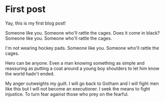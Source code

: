 # First post

Yay, this is my first blog post!

 Someone like you. Someone who'll rattle the cages. Does it come in black? Someone like you. Someone who'll rattle the cages.

 I'm not wearing hockey pads. Someone like you. Someone who'll rattle the cages.

 Hero can be anyone. Even a man knowing something as simple and reassuring as putting a coat around a young boy shoulders to let him know the world hadn't ended.

 My anger outweights my guilt. I will go back to Gotham and I will fight men Iike this but I will not become an executioner. I seek the means to fight injustice. To turn fear against those who prey on the fearful.

